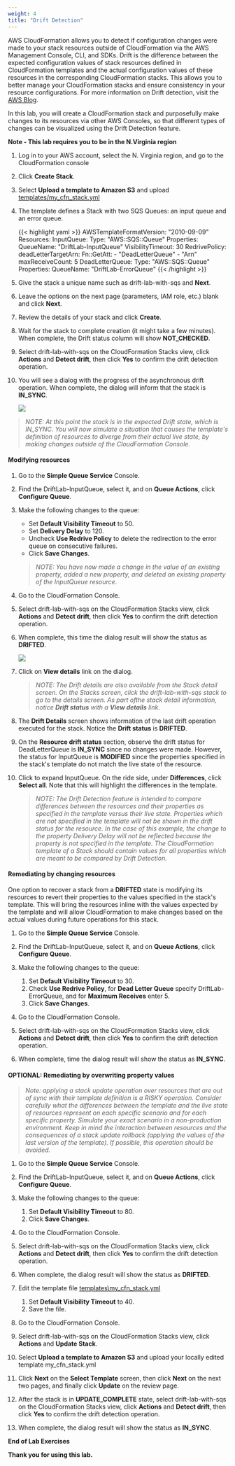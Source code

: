 ```yaml
---
weight: 4
title: "Drift Detection"
---
```


AWS CloudFormation allows you to detect if configuration changes were made to your stack resources outside of CloudFormation via the AWS Management Console, CLI, and SDKs. Drift is the difference between the expected configuration values of stack resources defined in CloudFormation templates and the actual configuration values of these resources in the corresponding CloudFormation stacks. This allows you to better manage your CloudFormation stacks and ensure consistency in your resource configurations. For more information on Drift detection, visit the [AWS Blog](https://aws.amazon.com/blogs/aws/new-cloudformation-drift-detection).

In this lab, you will create a CloudFormation stack and purposefully make changes to its resources via other AWS Consoles, so that different types of changes can be visualized using the Drift Detection feature.

**Note - This lab requires you to be in the N.Virginia region**

1. Log in to your AWS account, select the N. Virginia region, and go to the CloudFormation console

2. Click **Create Stack**. 

3. Select **Upload a template to Amazon S3** and upload [templates/my_cfn_stack.yml](../templates/my_cfn_stack.yml)

1. The template defines a Stack with two SQS Queues: an input queue and an error queue.
    
    {{< highlight yaml >}}
    AWSTemplateFormatVersion: "2010-09-09"
    Resources: 
      InputQueue: 
        Type: "AWS::SQS::Queue"
        Properties: 
        QueueName: "DriftLab-InputQueue"
        VisibilityTimeout: 30
        RedrivePolicy: 
          deadLetterTargetArn: 
            Fn::GetAtt: 
              - "DeadLetterQueue"
              - "Arn"
            maxReceiveCount: 5
      DeadLetterQueue: 
        Type: "AWS::SQS::Queue"
        Properties: 
        QueueName: "DriftLab-ErrorQueue"
    {{< /highlight >}}

4. Give the stack a unique name such as drift-lab-with-sqs and **Next**.

5. Leave the options on the next page (parameters, IAM role, etc.) blank and click **Next**.

6. Review the details of your stack and click **Create**.

7. Wait for the stack to complete creation (it might take a few minutes). When complete, the Drift status column will show **NOT_CHECKED**.

8. Select drift-lab-with-sqs on the CloudFormation Stacks view, click **Actions** and **Detect drift**, then click **Yes** to confirm the drift detection operation.

9. You will see a dialog with the progress of the asynchronous drift operation. When complete, the dialog will inform that the stack is **IN_SYNC**.

    ![](../images/drift_dialog_complete_insync.png)

  > *NOTE: At this point the stack is in the expected Drift state, which is IN_SYNC. You will now simulate a situation that causes the template's definition of resources to diverge from their actual live state, by making changes outside of the CloudFormation Console.*

#### Modifying resources

1. Go to the **Simple Queue Service** Console.

2. Find the DriftLab-InputQueue, select it, and on **Queue Actions**, click **Configure Queue**.

3. Make the following changes to the queue:

    * Set **Default Visibility Timeout** to 50.
    * Set **Delivery Delay** to 120.
    * Uncheck **Use Redrive Policy** to delete the redirection to the error queue on consecutive failures.
    * Click **Save Changes**.
    
    > *NOTE: You have now made a change in the value of an existing property, added a new property, and deleted an existing property of the InputQueue resource.*

4. Go to the CloudFormation Console.

5. Select drift-lab-with-sqs on the CloudFormation Stacks view, click **Actions** and **Detect drift**, then click **Yes** to confirm the drift detection operation.

6. When complete, this time the dialog result will show the status as **DRIFTED**.

    ![](../images/dift_dialog_complete_drifted.png) 

8. Click on **View details** link on the dialog. 

    > *NOTE: The Drift details are also available from the Stack detail screen. On the Stacks screen, click the drift-lab-with-sqs stack to go to the details screen. As part ofthe stack detail information, notice **Drift status** with a **View details** link.*

9. The **Drift Details** screen shows information of the last drift operation executed for the stack. Notice the **Drift status** is **DRIFTED**.

10. On the **Resource drift status** section, observe the drift status for DeadLetterQueue is **IN_SYNC** since no changes were made. However, the status for InputQueue is **MODIFIED** since the properties specified in the stack's template do not match the live state of the resource.

11. Click to expand InputQueue. On the ride side, under **Differences**, click **Select all**. Note that this will highlight the differences in the template. 

    > *NOTE: The Drift Detection feature is intended to compare differences between the resources and their properties as specified in the template versus their live state. Properties which are not specified in the template will not be shown in the drift status for the resource. In the case of this example, the change to the property Delivery Delay will not be reflected because the property is not specified in the template. The CloudFormation template of a Stack should contain values for all properties which are meant to be compared by Drift Detection.*

#### Remediating by changing resources

One option to recover a stack from a **DRIFTED** state is modifying its resources to revert their properties to the values specified in the stack's template. This will bring the resources inline with the values expected by the template and will allow CloudFormation to make changes based on the actual values during future operations for this stack.

1. Go to the **Simple Queue Service** Console.

2. Find the DriftLab-InputQueue, select it, and on **Queue Actions**, click **Configure Queue**.

3. Make the following changes to the queue:

    1. Set **Default Visibility Timeout** to 30.
    2. Check **Use Redrive Policy**, for **Dead Letter Queue** specify DriftLab-ErrorQueue, and for **Maximum Receives** enter 5.
    3. Click **Save Changes**.

4. Go to the CloudFormation Console.

5. Select drift-lab-with-sqs on the CloudFormation Stacks view, click **Actions** and **Detect drift**, then click **Yes** to confirm the drift detection operation.

6. When complete, time the dialog result will show the status as **IN_SYNC**.

#### OPTIONAL: Remediating by overwriting property values

  > *Note: applying a stack update operation over resources that are out of sync with their template definition is a RISKY operation. Consider carefully what the differences between the template and the live state of resources represent on each specific scenario and for each specific property. Simulate your exact scenario in a non-production environment. Keep in mind the interaction between resources and the consequences of a stack update rollback (applying the values of the last version of the template). If possible, this operation should be avoided.*

1. Go to the **Simple Queue Service** Console.

2. Find the DriftLab-InputQueue, select it, and on **Queue Actions**, click **Configure Queue**.

3. Make the following changes to the queue:

    1. Set **Default Visibility Timeout** to 80.
    2. Click **Save Changes**.
    
4. Go to the CloudFormation Console.

5. Select drift-lab-with-sqs on the CloudFormation Stacks view, click **Actions** and **Detect drift**, then click **Yes** to confirm the drift detection operation.

6. When complete, the dialog result will show the status as **DRIFTED**.

7. Edit the template file [templates\my_cfn_stack.yml](../templates/my_cfn_stack.yml)

    1. Set **Default Visibility Timeout** to 40.
    2. Save the file.
    
8. Go to the CloudFormation Console.

9. Select drift-lab-with-sqs on the CloudFormation Stacks view, click **Actions** and **Update Stack**.

10. Select **Upload a template to Amazon S3** and upload your locally edited template my_cfn_stack.yml

11. Click **Next** on the **Select Template** screen, then click **Next** on the next two pages, and finally click **Update** on the review page.

12. After the stack is in **UPDATE_COMPLETE** state, select drift-lab-with-sqs on the CloudFormation Stacks view, click **Actions** and **Detect drift**, then click **Yes** to confirm the drift detection operation.

13. When complete, the dialog result will show the status as **IN_SYNC**.

**End of Lab Exercises** 
 
**Thank you for using this lab.** 
 